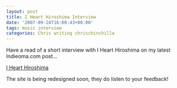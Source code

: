 ```yaml
---
layout: post
title: I Heart Hiroshima Interview
date: '2007-09-24T16:00:43+00:00'
tags: music interview
categories: Chris writing chrischinchilla
---
```


Have a read of a short interview with I Heart Hiroshima on my latest Indieoma.com post...

<a href="http://www.indieoma.com/public_journal.php?d=d947bf06a885db0d477d707121934ff8" target="_blank">I Heart Hiroshima</a>

The site is being redesigned soon, they do listen to your feedback!
